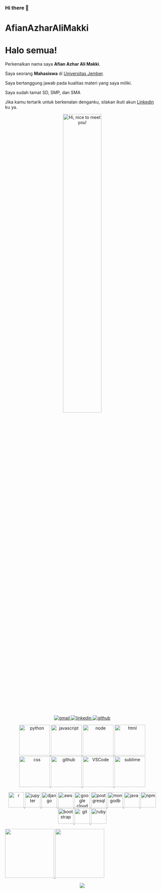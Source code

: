 ### Hi there 👋

# AfianAzharAliMakki

# Halo semua! 

Perkenalkan nama saya **Afian Azhar Ali Makki**.

Saya seorang **Mahasiswa** di [Universitas Jember](https://unej.ac.id/).

Saya bertanggung jawab pada kualitas materi yang saya miliki.

Saya sudah tamat SD, SMP, dan SMA

Jika kamu tertarik untuk berkenalan denganku, silakan ikuti akun [Linkedin](https://www.linkedin.com/in/afian-alimakki-1262a0202/) ku ya.

<p align="center">
  <img src="https://media.giphy.com/media/3Q2hJ4FLN1UvS/giphy.gif" width=50% title="Hi, nice to meet you!">
</p>

<p align="center">
  <a href="mailto.afianazhar@gmail.com"><img src="https://img.icons8.com/doodle/96/000000/gmail-new.png" title="gmail">
  <a href="https://www.linkedin.com/in/afian-alimakki-1262a0202/"><img src="https://img.icons8.com/doodle/96/000000/linkedin-circled.png" title="linkedin">
  <a href="https://github.com/afiianalimaki"><img src="https://img.icons8.com/doodle/96/000000/github--v1.png" title="github">
</p>
<p align="center">
  <img alt="python" src="https://i.giphy.com/media/LMt9638dO8dftAjtco/200.webp" width="100" title="python">
  <img alt="javascript" src="https://media3.giphy.com/media/ln7z2eWriiQAllfVcn/200w.webp" width="100" title="javascript">
  <img alt="node" src="https://media.giphy.com/media/kdFc8fubgS31b8DsVu/giphy.gif" width="100" title="node">
  <img alt-"html5" src="https://media.giphy.com/media/XAxylRMCdpbEWUAvr8/giphy.gif" width="100" title="html">
  <img alt="css" src="https://media.giphy.com/media/fsEaZldNC8A1PJ3mwp/giphy.gif" width="100" title="css">
  <img alt="github" src="https://i.giphy.com/media/KzJkzjggfGN5Py6nkT/200.webp" width="100" title="github">
  <img alt="VSCode" src="https://i.giphy.com/media/IdyAQJVN2kVPNUrojM/200.webp" width="100" title="vscode">
  <img alt="sublime" src="https://media.giphy.com/media/jnDKffgCfGYOp6cMTK/giphy.gif" width="100" title="sublime">
</p>

<p align="center">
  <span><img src="https://cdn.jsdelivr.net/gh/devicons/devicon@latest/icons/r/r-original.svg" width="50px" title="r"></span>
  <span><img src="https://cdn.jsdelivr.net/gh/devicons/devicon@latest/icons/jupyter/jupyter-original.svg" width="50px" title="jupyter"></span>
  <span><img src="https://cdn.jsdelivr.net/gh/devicons/devicon@latest/icons/django/django-original.svg" width="50px" title="django"></span>
  <span><img src="https://cdn.jsdelivr.net/gh/devicons/devicon@latest/icons/amazonwebservices/amazonwebservices-original.svg" width="50px" title="aws"></span>
  <span><img src="https://cdn.jsdelivr.net/gh/devicons/devicon@latest/icons/googlecloud/googlecloud-original.svg" width="50px" title="google cloud"></span>
  <span><img src="https://cdn.jsdelivr.net/gh/devicons/devicon@latest/icons/postgresql/postgresql-original.svg" width="50px" title="postgresql"></span>
  <span><img src="https://cdn.jsdelivr.net/gh/devicons/devicon@latest/icons/mongodb/mongodb-original.svg" width="50px" title="mongodb"></span>
  <span><img src="https://cdn.jsdelivr.net/gh/devicons/devicon@latest/icons/java/java-original.svg" width="50px" title="java"></span>
  <span><img src="https://cdn.jsdelivr.net/gh/devicons/devicon@latest/icons/npm/npm-original-wordmark.svg" width="50px" title="npm"></span>
  <span><img src="https://cdn.jsdelivr.net/gh/devicons/devicon@latest/icons/bootstrap/bootstrap-plain.svg" width="50px" title="bootstrap"></span>
  <span><img src="https://cdn.jsdelivr.net/gh/devicons/devicon@latest/icons/git/git-original.svg" width="50px" title="git"></span>
  <span><img src="https://cdn.jsdelivr.net/npm/devicons@1.8.0/!SVG/ruby.svg" width="50px" title="ruby"></span
</p>
  
<p align="left">
<a href="https://github.com/afiianalimaki">
  <img height="160em" src="https://github-readme-stats-eight-theta.vercel.app/api?username=afiianalimaki&show_icons=true&theme=algolia&include_all_commits=true&count_private=true"/>
  <img height="160em" src="https://github-readme-stats-eight-theta.vercel.app/api/top-langs/?username=afiianalimaki&layout=compact&langs_count=8&theme=algolia"/>
</a>
</p>
    
<p align="center">
  <a href="#">
      <img src="http://estruyf-github.azurewebsites.net/api/VisitorHit?user=shpatrickguo&repo=github-visitors-badge&countColor=%237B1E7A">
   </a>
</p>
